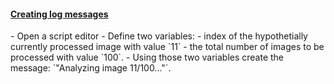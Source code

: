 <h4 id="creating_logs"><a href="#creating_logs">Creating log messages</a></h4>
- Open a script editor
- Define two variables:
    - index of the hypothetially currently processed image with value `11` 
    - the total number of images to be processed with value `100`.
- Using those two variables create the message: `"Analyzing image 11/100..."`.

